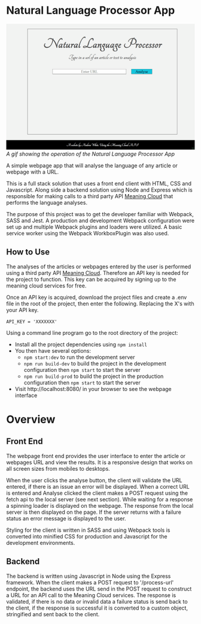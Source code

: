 # Natural Language Processor App

![Operation of the website](./media/nlp.gif)
_A gif showing the operation of the Natural Language Processor App_

A simple webpage app that will analyse the language of any article or webpage with a URL.

This is a full stack solution that uses a front end client with HTML, CSS and Javascript. Along side a backend solution using Node and Express which is responsible for making calls to a third party API [Meaning Cloud](https://https://www.meaningcloud.com/) that performs the language analyses.

The purpose of this project was to get the developer familiar with Webpack, SASS and Jest. A production and development Webpack configuration were set up and multiple Webpack plugins and loaders were utilized. A basic service worker using the Webpack WorkboxPlugin was also used.

## How to Use

The analyses of the articles or webpages entered by the user is performed using a third party API [Meaning Cloud](https://https://www.meaningcloud.com/). Therefore an API key is needed for the project to function. This key can be acquired by signing up to the meaning cloud services for free.

Once an API key is acquired, download the project files and create a .env file in the root of the project, then enter the following. Replacing the X's with your API key.

```
API_KEY = 'XXXXXXX'
```

Using a command line program go to the root directory of the project:

- Install all the project dependencies using `npm install`
- You then have several options:
  - `npm start:dev` to run the development server
  - `npm run build-dev` to build the project in the development configuration then `npm start` to start the server
  - `npm run build-prod` to build the project in the production configuration then `npm start` to start the server
- Visit http://localhost:8080/ in your browser to see the webpage interface

# Overview

## Front End

The webpage front end provides the user interface to enter the article or webpages URL and view the results. It is a responsive design that works on all screen sizes from mobiles to desktops.

When the user clicks the analyse button, the client will validate the URL entered, if there is an issue an error will be displayed. When a correct URL is entered and Analyse clicked the client makes a POST request using the fetch api to the local server (see next section). While waiting for a response a spinning loader is displayed on the webpage. The response from the local server is then displayed on the page. If the server returns with a failure status an error message is displayed to the user.

Styling for the client is written in SASS and using Webpack tools is converted into minified CSS for production and Javascript for the development environments.

## Backend

The backend is written using Javascript in Node using the Express framework. When the client makes a POST request to '/process-url' endpoint, the backend uses the URL send in the POST request to construct a URL for an API call to the Meaning Cloud services. The response is validated, if there is no data or invalid data a failure status is send back to the client, if the response is successful it is converted to a custom object, stringified and sent back to the client.

